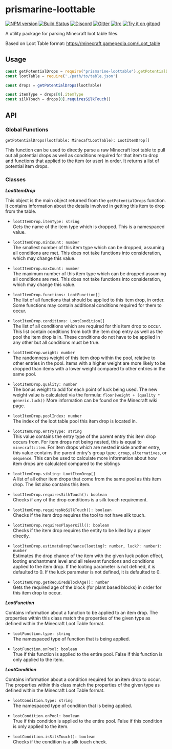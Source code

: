 # prismarine-loottable

[![NPM version](https://img.shields.io/npm/v/prismarine-loottable.svg)](http://npmjs.com/package/prismarine-loottable)
[![Build Status](https://github.com/PrismarineJS/prismarine-loottable/workflows/CI/badge.svg)](https://github.com/PrismarineJS/prismarine-loottable/actions?query=workflow%3A%22CI%22)
[![Discord](https://img.shields.io/badge/chat-on%20discord-brightgreen.svg)](https://discord.gg/GsEFRM8)
[![Gitter](https://img.shields.io/badge/chat-on%20gitter-brightgreen.svg)](https://gitter.im/PrismarineJS/general)
[![Irc](https://img.shields.io/badge/chat-on%20irc-brightgreen.svg)](https://irc.gitter.im/)
[![Try it on gitpod](https://img.shields.io/badge/try-on%20gitpod-brightgreen.svg)](https://gitpod.io/#https://github.com/PrismarineJS/prismarine-loottable)

A utility package for parsing Minecraft loot table files.

Based on Loot Table format: https://minecraft.gamepedia.com/Loot_table

## Usage

```js
const getPotentialDrops = require("prismarine-loottable").getPotentialDrops;
const lootTable = require('./path/to/table.json')

const drops = getPotentialDrops(lootTable)

const itemType = drops[0].itemType
const silkTouch = drops[0].requiresSilkTouch()
```

## API

### Global Functions

`getPotentialDrops(lootTable: MinecaftLootTable): LootItemDrop[]`

This function can be used to directly parse a raw Minecraft loot table to pull out all potential drops as well as conditions required for that item to drop and functions that applied to the item (or user) in order. It returns a list of potential item drops.

### Classes

_**LootItemDrop**_

This object is the main object returned from the `getPotentialDrops` function. It contains information about the details involved in getting this item to drop from the table.

* `lootItemDrop.itemType: string`
<br/> Gets the name of the item type which is dropped. This is a namespaced value.

* `lootItemDrop.minCount: number`
<br/> The smallest number of this item type which can be dropped, assuming all conditions are met. This does not take functions into consideration, which may change this value.

* `lootItemDrop.maxCount: number`
<br/> The maximum number of this item type which can be dropped assuming all conditions are met. This does not take functions into consideration, which may change this value.

* `lootItemDrop.functions: LootFunction[]`
<br/> The list of all functions that should be applied to this item drop, in order. Some functions may contain additional conditions required for them to occur.

* `lootItemDrop.conditions: LootCondition[]`
<br/> The list of all conditions which are required for this item drop to occur. This list contain conditions from both the item drop entry as well as the pool the item drop is in. These conditions do not have to be applied in any other but all conditions must be true.

* `lootItemDrop.weight: number`
<br/> The randomness weight of this item drop within the pool, relative to other entries in the pool. Items with a higher weight are more likely to be dropped than items with a lower weight compared to other entries in the same pool.

* `lootItemDrop.quality: number`
<br/> The bonus weight to add for each point of luck being used. The new weight value is calculated via the formula: `floor(weight + (quality * generic.luck))` More information can be found on the Minecraft wiki page.

* `lootItemDrop.poolIndex: number`
<br/> The index of the loot table pool this item drop is located in.

* `lootItemDrop.entryType: string`
<br/> This value contains the entry type of the parent entry this item drop occurs from. For item drops not being nested, this is equal to `minecraft:item`. For item drops which are nested inside another entry, this value contains the parent entry's group type. `group`, `alternatives`, or `sequence`. This can be used to calculate more information about how item drops are calculated compared to the siblings

* `lootItemDrop.sibling: LootItemDrop[]`
<br/> A list of all other item drops that come from the same pool as this item drop. The list also contains this item.

* `lootItemDrop.requiresSilkTouch(): boolean`
<br/> Checks if any of the drop conditions is a silk touch requirement.

* `lootItemDrop.requiresNoSilkTouch(): boolean`
<br/> Checks if the item drop requires the tool to not have silk touch.

* `lootItemDrop.requiresPlayerKill(): boolean`
<br/> Checks if the item drop requires the entity to be killed by a player directly.

* `lootItemDrop.estimateDropChance(looting?: number, luck?: number): number`
<br/> Estimates the drop chance of the item with the given luck potion effect, looting enchantment level and all relevant functions and conditions applied to the item drop. If the looting parameter is not defined, it is defaulted to 0. If the luck parameter is not defined, it is defaulted to 0.

* `lootItemDrop.getRequiredBlockAge(): number`
<br/> Gets the required age of the block (for plant based blocks) in order for this item drop to occur.

_**LootFunction**_

Contains information about a function to be applied to an item drop. The properties within this class match the properties of the given type as defined within the Minecraft Loot Table format.

* `lootFunction.type: string`
<br/> The namespaced type of function that is being applied.

* `lootFunction.onPool: boolean`
<br/> True if this function is applied to the entire pool. False if this function is only applied to the item.

_**LootCondition**_

Contains information about a condition required for an item drop to occur. The properties within this class match the properties of the given type as defined within the Minecraft Loot Table format.

* `lootCondition.type: string`
<br/> The namespaced type of condition that is being applied.

* `lootCondition.onPool: boolean`
<br/> True if this condition is applied to the entire pool. False if this condition is only applied to the item.

* `lootCondition.isSilkTouch(): boolean`
<br/> Checks if the condition is a silk touch check.